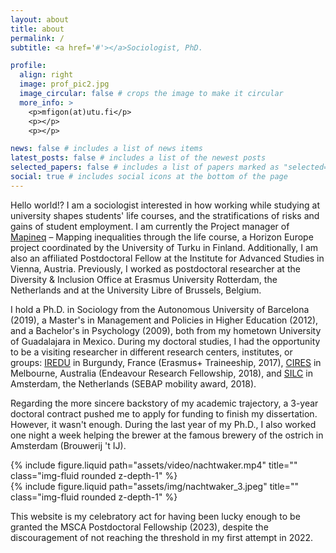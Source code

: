 ```yaml
---
layout: about
title: about
permalink: /
subtitle: <a href='#'></a>Sociologist, PhD.

profile:
  align: right
  image: prof_pic2.jpg
  image_circular: false # crops the image to make it circular
  more_info: >
    <p>mfigon(at)utu.fi</p>
    <p></p>
    <p></p>

news: false # includes a list of news items
latest_posts: false # includes a list of the newest posts
selected_papers: false # includes a list of papers marked as "selected={true}"
social: true # includes social icons at the bottom of the page
---
```


Hello world!? I am a sociologist interested in how working while studying at university shapes students' life courses, and the stratifications of risks and gains of student employment. I am currently the Project manager of [Mapineq](https://mapineq.eu) – Mapping inequalities through the life course, a Horizon Europe project coordinated by the University of Turku in Finland. Additionally, I am also an affiliated Postdoctoral Fellow at the Institute for Advanced Studies in Vienna, Austria. Previously, I worked as postdoctoral researcher at the Diversity & Inclusion Office at Erasmus University Rotterdam, the Netherlands and at the University Libre of Brussels, Belgium.

I hold a Ph.D. in Sociology from the Autonomous University of Barcelona (2019), a Master's in Management and Policies in Higher Education (2012), and a Bachelor's in Psychology (2009), both from my hometown University of Guadalajara in Mexico. During my doctoral studies, I had the opportunity to be a visiting researcher in different research centers, institutes, or groups: [IREDU](https://iredu.u-bourgogne.fr) in Burgundy, France (Erasmus+ Traineeship, 2017), [CIRES](https://www.vu.edu.au/centre-for-international-research-on-education-systems-cires) in Melbourne, Australia (Endeavour Research Fellowship, 2018), and [SILC](https://research.vu.nl/en/organisations/social-inequality-and-the-life-course-silc-2) in Amsterdam, the Netherlands (SEBAP mobility award, 2018).

Regarding the more sincere backstory of my academic trajectory, a 3-year doctoral contract pushed me to apply for funding to finish my dissertation. However, it wasn't enough. During the last year of my Ph.D., I also worked one night a week helping the brewer at the famous brewery of the ostrich in Amsterdam (Brouwerij 't IJ).

<div class="row justify-content-sm-center">
  <div class="col-sm-8 mt-3 mt-md-0">
    {% include figure.liquid path="assets/video/nachtwaker.mp4" title="" class="img-fluid rounded z-depth-1" %}
  </div>
  <div class="col-sm-4 mt-3 mt-md-0">
    {% include figure.liquid path="assets/img/nachtwaker_3.jpeg" title="" class="img-fluid rounded z-depth-1" %}
  </div>
</div>

This website is my celebratory act for having been lucky enough to be granted the MSCA Postdoctoral Fellowship (2023), despite the discouragement of not reaching the threshold in my first attempt in 2022. 
